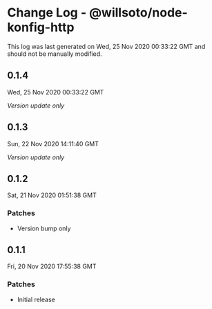 # Change Log - @willsoto/node-konfig-http

This log was last generated on Wed, 25 Nov 2020 00:33:22 GMT and should not be manually modified.

## 0.1.4
Wed, 25 Nov 2020 00:33:22 GMT

_Version update only_

## 0.1.3
Sun, 22 Nov 2020 14:11:40 GMT

_Version update only_

## 0.1.2
Sat, 21 Nov 2020 01:51:38 GMT

### Patches

- Version bump only

## 0.1.1
Fri, 20 Nov 2020 17:55:38 GMT

### Patches

- Initial release


